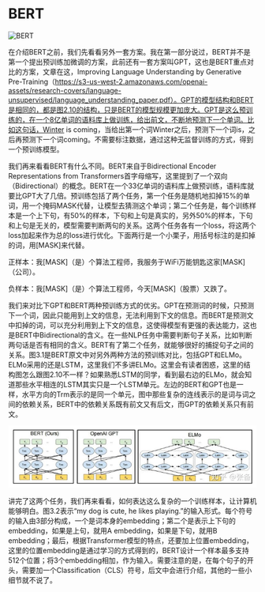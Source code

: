 <!--
 * @Author: matiastang
 * @Date: 2022-08-05 15:00:20
 * @LastEditors: matiastang
 * @LastEditTime: 2022-08-05 15:41:16
 * @FilePath: /matias-AI/md/BERT.md
 * @Description: BERT
-->
# BERT

![BERT](https://zhuanlan.zhihu.com/p/53099098)

在介绍BERT之前，我们先看看另外一套方案。我在第一部分说过，BERT并不是第一个提出预训练加微调的方案，此前还有一套方案叫GPT，这也是BERT重点对比的方案，文章在这，Improving Language Understanding by Generative Pre-Training（https://s3-us-west-2.amazonaws.com/openai-assets/research-covers/language-unsupervised/language_understanding_paper.pdf）。GPT的模型结构和BERT是相同的，都是图2.10的结构，只是BERT的模型规模更加庞大。GPT是这么预训练的，在一个8亿单词的语料库上做训练，给出前文，不断地预测下一个单词。比如这句话，Winter is coming，当给出第一个词Winter之后，预测下一个词is，之后再预测下一个词coming。不需要标注数据，通过这种无监督训练的方式，得到一个预训练模型。

我们再来看看BERT有什么不同。BERT来自于Bidirectional Encoder Representations from Transformers首字母缩写，这里提到了一个双向（Bidirectional）的概念。BERT在一个33亿单词的语料库上做预训练，语料库就要比GPT大了几倍。预训练包括了两个任务，第一个任务是随机地扣掉15%的单词，用一个掩码MASK代替，让模型去猜测这个单词；第二个任务是，每个训练样本是一个上下句，有50%的样本，下句和上句是真实的，另外50%的样本，下句和上句是无关的，模型需要判断两句的关系。这两个任务各有一个loss，将这两个loss加起来作为总的loss进行优化。下面两行是一个小栗子，用括号标注的是扣掉的词，用[MASK]来代替。

正样本：我[MASK]（是）个算法工程师，我服务于WiFi万能钥匙这家[MASK]（公司）。

负样本：我[MASK]（是）个算法工程师，今天[MASK]（股票）又跌了。

我们来对比下GPT和BERT两种预训练方式的优劣。GPT在预测词的时候，只预测下一个词，因此只能用到上文的信息，无法利用到下文的信息。而BERT是预测文中扣掉的词，可以充分利用到上下文的信息，这使得模型有更强的表达能力，这也是BERT中Bidirectional的含义。在一些NLP任务中需要判断句子关系，比如判断两句话是否有相同的含义。BERT有了第二个任务，就能够很好的捕捉句子之间的关系。图3.1是BERT原文中对另外两种方法的预训练对比，包括GPT和ELMo。ELMo采用的还是LSTM，这里我们不多讲ELMo。这里会有读者困惑，这里的结构图怎么跟图2.10不一样？如果熟悉LSTM的同学，看到最右边的ELMo，就会知道那些水平相连的LSTM其实只是一个LSTM单元。左边的BERT和GPT也是一样，水平方向的Trm表示的是同一个单元，图中那些复杂的连线表示的是词与词之间的依赖关系，BERT中的依赖关系既有前文又有后文，而GPT的依赖关系只有前文。

![BERT&GPT&ELMo](../md/images/BERT.jpeg)

讲完了这两个任务，我们再来看看，如何表达这么复杂的一个训练样本，让计算机能够明白。图3.2表示“my dog is cute, he likes playing.”的输入形式。每个符号的输入由3部分构成，一个是词本身的embedding；第二个是表示上下句的embedding，如果是上句，就用A embedding，如果是下句，就用B embedding；最后，根据Transformer模型的特点，还要加上位置embedding，这里的位置embedding是通过学习的方式得到的，BERT设计一个样本最多支持512个位置；将3个embedding相加，作为输入。需要注意的是，在每个句子的开头，需要加一个Classification（CLS）符号，后文中会进行介绍，其他的一些小细节就不说了。